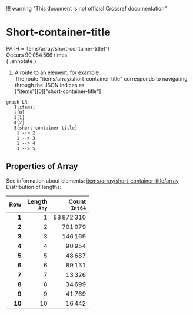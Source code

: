 !!! warning "This document is not official Crossref documentation"
# Short-container-title
PATH = items/array/short-container-title(1)  
Occurs 90 054 566 times  
{ .annotate }

1. A route to an element, for example:  
   The route "items/array/short-container-title" corresponds to navigating through the JSON indices as  
   ["items"][0]["short-container-title"]  

```mermaid
graph LR
   1[items]
   2[0]
   3[1]
   4[2]
   5[short-container-title]
    1 --> 2
    1 --> 3
    1 --> 4
    3 --> 5
```


## Properties of Array
See information about elements: [items/array/short-container-title/array](array/index.md)  
Distribution of lengths:  

| **Row** | **Length**<br>`Any` | **Count**<br>`Int64` |
|--------:|--------------------:|---------------------:|
| **1**   | 1                   | 88 872 310           |
| **2**   | 2                   | 701 079              |
| **3**   | 3                   | 146 169              |
| **4**   | 4                   | 90 954               |
| **5**   | 5                   | 48 687               |
| **6**   | 6                   | 89 131               |
| **7**   | 7                   | 13 326               |
| **8**   | 8                   | 34 699               |
| **9**   | 9                   | 41 769               |
| **10**  | 10                  | 16 442               |


